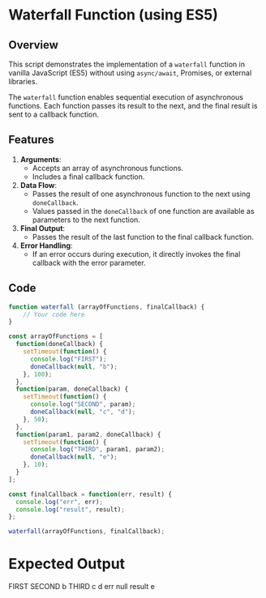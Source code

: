 # **Waterfall Function (using ES5)**

## Overview
This script demonstrates the implementation of a `waterfall` function in vanilla JavaScript (ES5) without using `async/await`, Promises, or external libraries.

The `waterfall` function enables sequential execution of asynchronous functions. Each function passes its result to the next, and the final result is sent to a callback function.

## Features
1. **Arguments**:
   - Accepts an array of asynchronous functions.
   - Includes a final callback function.
2. **Data Flow**:
   - Passes the result of one asynchronous function to the next using `doneCallback`.
   - Values passed in the `doneCallback` of one function are available as parameters to the next function.
3. **Final Output**:
   - Passes the result of the last function to the final callback function.
4. **Error Handling**:
   - If an error occurs during execution, it directly invokes the final callback with the error parameter.

## Code
```javascript
function waterfall (arrayOfFunctions, finalCallback) {
	// Your code here
}

const arrayOfFunctions = [
  function(doneCallback) {
    setTimeout(function() {
      console.log("FIRST");
      doneCallback(null, "b");
    }, 100);
  },
  function(param, doneCallback) {
    setTimeout(function() {
      console.log("SECOND", param);
      doneCallback(null, "c", "d");
    }, 50);
  },
  function(param1, param2, doneCallback) {
    setTimeout(function() {
      console.log("THIRD", param1, param2);
      doneCallback(null, "e");
    }, 10);
  }
];

const finalCallback = function(err, result) {
  console.log("err", err);
  console.log("result", result);
};

waterfall(arrayOfFunctions, finalCallback);
```
# **Expected Output**
FIRST
SECOND b
THIRD c d
err null
result e